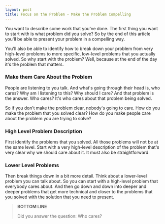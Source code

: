 ```yaml
---
layout: post
title: Focus on the Problem - Make the Problem Compelling
---
```


You want to describe some work that you've done. The first thing you want to start with is what problem did you solve? So by the end of this article you'll be able to present your problem in a compelling way. 

You'll also be able to identify how to break down your problem from very high-level problems to more specific, low-level problems that you actually solved. So why start with the problem? Well, because at the end of the day it's the problem that matters. 

### Make them Care About the Problem

People are listening to you talk. And what's going through their head is, who cares? Why am I listening to this? Why should I care? And that problem is the answer. Who cares? It's who cares about that problem being solved. 

So if you don't make the problem clear, nobody's going to care. How do you make the problem that you solved clear? How do you make people care about the problem you are trying to solve?

### High Level Problem Description 

First identify the problems that you solved. All those problems will not be at the same level. Start with a very high-level description of the problem that's very clear why we should care about it. It must also be straightforward. 

### Lower Level Problems

Then break things down in a bit more detail. Think about a lower-level problem you can talk about. So you can start with a high-level problem that everybody cares about. And then go down and down into deeper and deeper problems that get more technical and closer to the problems that you solved with the solution that you need to present. 

<blockquote class="note">
  <strong>BOTTOM LINE</strong> 
  <p>
    Did you answer the question: Who cares?  
  </p>
</blockquote>
